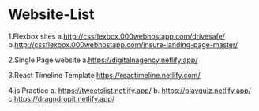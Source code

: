 # Website-List

1.Flexbox sites 
  a.http://cssflexbox.000webhostapp.com/drivesafe/
  b.http://cssflexbox.000webhostapp.com/insure-landing-page-master/
  
  
2.Single Page website 
  a.https://digitalnagency.netlify.app/
  
3.React Timeline Template
  https://reactimeline.netlify.com/
 
4.js Practice
  a. https://tweetslist.netlify.app/
  b. https://playquiz.netlify.app/
  c.https://dragndropit.netlify.app/

